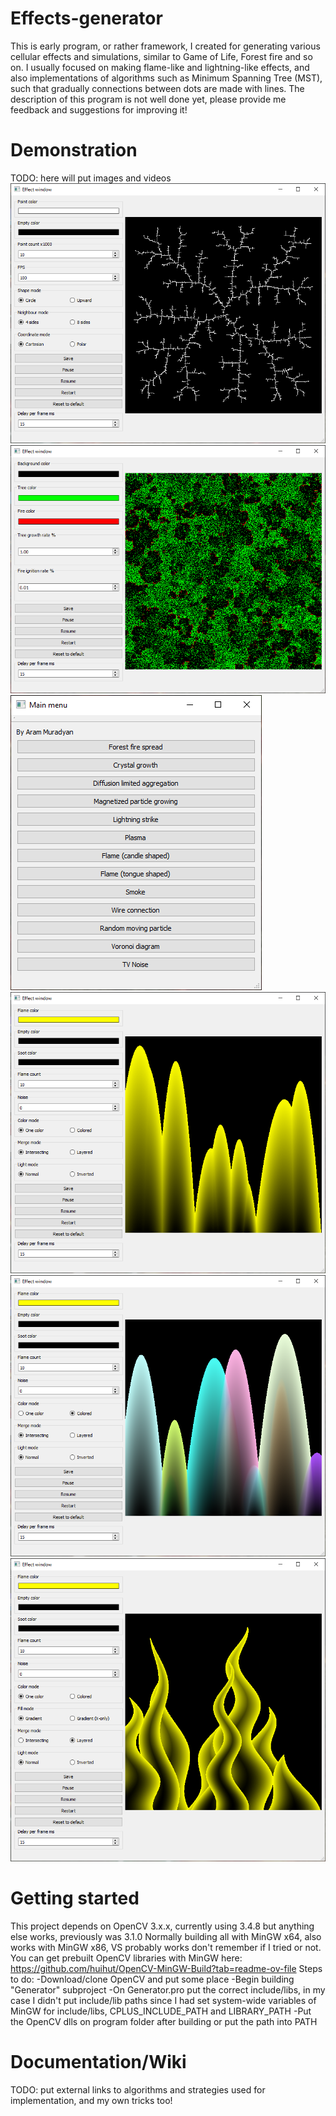 # Effects-generator

This is early program, or rather framework, I created for generating various cellular effects and simulations, similar to Game of Life, Forest fire and so on.
I usually focused on making flame-like and lightning-like effects, and also implementations of algorithms such as Minimum Spanning Tree (MST), such that gradually connections between dots are made with lines.
The description of this program is not well done yet, please provide me feedback and suggestions for improving it!

# Demonstration
TODO: here will put images and videos
![Alt text](/screenshots/DLA.PNG?raw=true "DLA")
![Alt text](/screenshots/forest-fire.PNG?raw=true "forest-fire")
![Alt text](/screenshots/main-window.PNG?raw=true "main-window")
![Alt text](/screenshots/flame-candle.PNG?raw=true "Flame candle")
![Alt text](/screenshots/flame-candle-colorful.PNG?raw=true "flame-candle-colorful")
![Alt text](/screenshots/flame-tongue.PNG?raw=true "flame-tongue")

# Getting started
This project depends on OpenCV 3.x.x, currently using 3.4.8 but anything else works, previously was 3.1.0
Normally building all with MinGW x64, also works with MinGW x86, VS probably works don't remember if I tried or not.
You can get prebuilt OpenCV libraries with MinGW here:
https://github.com/huihut/OpenCV-MinGW-Build?tab=readme-ov-file
Steps to do:
-Download/clone OpenCV and put some place
-Begin building "Generator" subproject
  -On Generator.pro put the correct include/libs, in my case I didn't put include/lib paths since I had set system-wide variables of MinGW for include/libs, CPLUS_INCLUDE_PATH     and LIBRARY_PATH
  -Put the OpenCV dlls on program folder after building or put the path into PATH
# Documentation/Wiki
TODO: put external links to algorithms and strategies used for implementation, and my own tricks too!

